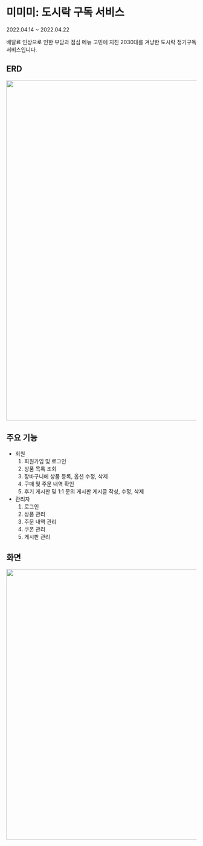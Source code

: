 # 미미미: 도시락 구독 서비스

2022.04.14 ~ 2022.04.22

배달료 인상으로 인한 부담과 점심 메뉴 고민에 지친 2030대를 겨냥한 도시락 정기구독 서비스입니다.

## ERD

<img src="https://user-images.githubusercontent.com/71698417/169643027-9fb5d9d7-3fa2-4992-bb98-43a340b2b7a5.png" width="900">


## 주요 기능

- 회원
    1. 회원가입 및 로그인
    2. 상품 목록 조회
    3. 장바구니에 상품 등록, 옵션 수정, 삭제
    4. 구매 및 주문 내역 확인
    5. 후기 게시판 및 1:1 문의 게시판 게시글 작성, 수정, 삭제
- 관리자
    1. 로그인
    2. 상품 관리
    3. 주문 내역 관리
    4. 쿠폰 관리
    5. 게시판 관리

## 화면
<img width="716" src="https://user-images.githubusercontent.com/71698417/169727186-54af53cd-3aa2-4e46-a92a-2f4a77e46b08.png">
